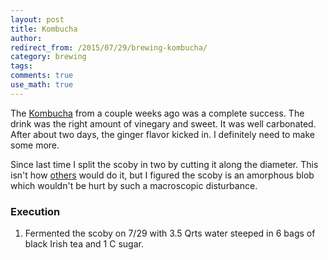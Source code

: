 ```yaml
---
layout: post
title: Kombucha
author:
redirect_from: /2015/07/29/brewing-kombucha/
category: brewing
tags: 
comments: true
use_math: true
---
```


The [Kombucha](/brewing/2015/07/10/kombucha/) from a couple weeks ago was a
complete success. The drink was the right amount of vinegary and sweet. It was
well carbonated. After about two days, the ginger flavor kicked in. I
definitely need to make some more.

Since last time I split the scoby in two by cutting it along the diameter. This
isn't how
[others](http://www.phoenixhelix.com/2013/03/27/kombucha-tips-troubleshooting/)
would do it, but I figured the scoby is an amorphous blob which wouldn't be
hurt by such a macroscopic disturbance.

### Execution

1. Fermented the scoby on 7/29 with 3.5 Qrts water steeped in 6 bags of black
   Irish tea and 1 C sugar. 










